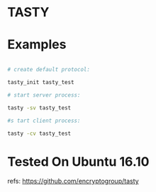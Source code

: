 # TASTY 


# Examples

```sh

# create default protocol:

tasty_init tasty_test

# start server process:

tasty -sv tasty_test

#s tart client process:

tasty -cv tasty_test 
```

# Tested On Ubuntu 16.10 

refs: https://github.com/encryptogroup/tasty

